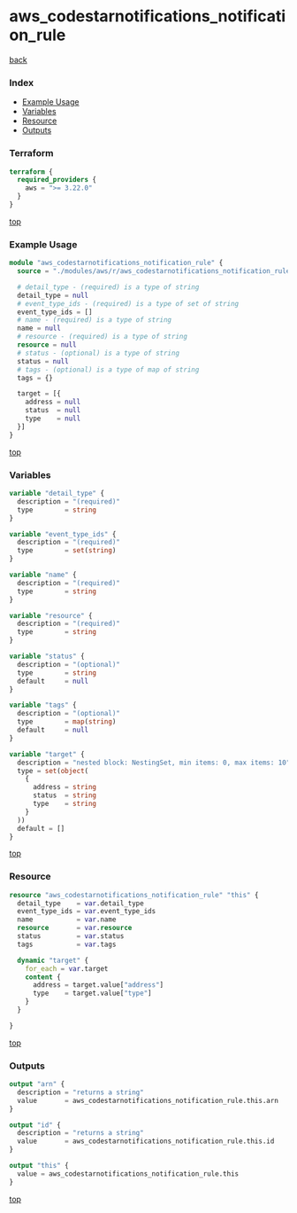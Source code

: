 # aws_codestarnotifications_notification_rule

[back](../aws.md)

### Index

- [Example Usage](#example-usage)
- [Variables](#variables)
- [Resource](#resource)
- [Outputs](#outputs)

### Terraform

```terraform
terraform {
  required_providers {
    aws = ">= 3.22.0"
  }
}
```

[top](#index)

### Example Usage

```terraform
module "aws_codestarnotifications_notification_rule" {
  source = "./modules/aws/r/aws_codestarnotifications_notification_rule"

  # detail_type - (required) is a type of string
  detail_type = null
  # event_type_ids - (required) is a type of set of string
  event_type_ids = []
  # name - (required) is a type of string
  name = null
  # resource - (required) is a type of string
  resource = null
  # status - (optional) is a type of string
  status = null
  # tags - (optional) is a type of map of string
  tags = {}

  target = [{
    address = null
    status  = null
    type    = null
  }]
}
```

[top](#index)

### Variables

```terraform
variable "detail_type" {
  description = "(required)"
  type        = string
}

variable "event_type_ids" {
  description = "(required)"
  type        = set(string)
}

variable "name" {
  description = "(required)"
  type        = string
}

variable "resource" {
  description = "(required)"
  type        = string
}

variable "status" {
  description = "(optional)"
  type        = string
  default     = null
}

variable "tags" {
  description = "(optional)"
  type        = map(string)
  default     = null
}

variable "target" {
  description = "nested block: NestingSet, min items: 0, max items: 10"
  type = set(object(
    {
      address = string
      status  = string
      type    = string
    }
  ))
  default = []
}
```

[top](#index)

### Resource

```terraform
resource "aws_codestarnotifications_notification_rule" "this" {
  detail_type    = var.detail_type
  event_type_ids = var.event_type_ids
  name           = var.name
  resource       = var.resource
  status         = var.status
  tags           = var.tags

  dynamic "target" {
    for_each = var.target
    content {
      address = target.value["address"]
      type    = target.value["type"]
    }
  }

}
```

[top](#index)

### Outputs

```terraform
output "arn" {
  description = "returns a string"
  value       = aws_codestarnotifications_notification_rule.this.arn
}

output "id" {
  description = "returns a string"
  value       = aws_codestarnotifications_notification_rule.this.id
}

output "this" {
  value = aws_codestarnotifications_notification_rule.this
}
```

[top](#index)